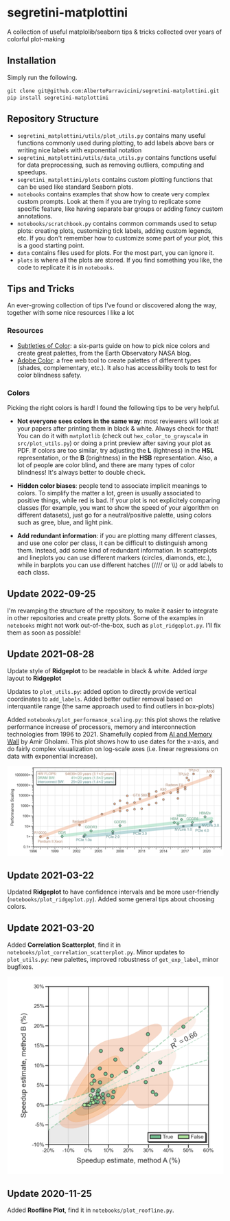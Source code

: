 # segretini-matplottini
A collection of useful matplolib/seaborn tips &amp; tricks collected over years of colorful plot-making

## Installation

Simply run the following.
```
git clone git@github.com:AlbertoParravicini/segretini-matplottini.git
pip install segretini-matplottini
```

## Repository Structure

* `segretini_matplottini/utils/plot_utils.py` contains many useful functions commonly used during plotting, to add labels above bars or writing nice labels with exponential notation
* `segretini_matplottini/utils/data_utils.py` contains functions useful for data preprocessing, such as removing outliers, computing and speedups.
* `segretini_matplottini/plots` contains custom plotting functions that can be used like standard Seaborn plots.
* `notebooks` contains examples that show how to create very complex custom prompts. Look at them if you are trying to replicate some specific feature, like having separate bar groups or adding fancy custom annotations.
* `notebooks/scratchbook.py` contains common commands used to setup plots: creating plots, customizing tick labels, adding custom legends, etc. If you don't remember how to customize some part of your plot, this is a good starting point.
* `data` contains files used for plots. For the most part, you can ignore it.
* `plots` is where all the plots are stored. If you find something you like, the code to replicate it is in `notebooks`.

## Tips and Tricks

An ever-growing collection of tips I've found or discovered along the way, together with some nice resources I like a lot

### Resources

* [Subtleties of Color](https://earthobservatory.nasa.gov/blogs/elegantfigures/2013/08/05/subtleties-of-color-part-1-of-6/): a six-parts guide on how to pick nice colors and create great palettes, from the Earth Observatory NASA blog.
* [Adobe Color](https://color.adobe.com/create/color-wheel): a free web tool to create palettes of different types (shades, complementary, etc.). It also has accessibility tools to test for color blindness safety.

### Colors

Picking the right colors is hard! I found the following tips to be very helpful.

* **Not everyone sees colors in the same way**: most reviewers will look at your papers after printing them in black & white. Always check for that! You can do it with `matplotlib` (check out `hex_color_to_grayscale` in `src/plot_utils.py`) or doing a print preview after saving your plot as PDF.
If colors are too similar, try adjusting the **L** (lightness) in the **HSL** representation, or the **B** (brightness) in the **HSB** representation. 
Also, a lot of people are color blind, and there are many types of color blindness! It's always better to double check.

* **Hidden color biases**: people tend to associate implicit meanings to colors. To simplify the matter a lot, green is usually associated to positive things, while red is bad. 
If your plot is not explicitely comparing classes (for example, you want to show the speed of your algorithm on different datasets), just go for a neutral/positive palette, using colors such as gree, blue, and light pink.

* **Add redundant information**: if you are plotting many different classes, and use one color per class, it can be difficult to distinguish among them. Instead, add some kind of redundant information.
In scatterplots and lineplots you can use different markers (circles, diamonds, etc.), while in barplots you can use different hatches (//// or \\\\) or add labels to each class.

## Update 2022-09-25

I'm revamping the structure of the repository, to make it easier to integrate in other repositories and create pretty plots.
Some of the examples in `notebooks` might not work out-of-the-box, such as `plot_ridgeplot.py`. 
I'll fix them as soon as possible! 

## Update 2021-08-28

Update style of **Ridgeplot** to be readable in black & white. Added *large* layout to **Ridgeplot**
<!-- ![Ridgeplot Example](https://github.com/AlbertoParravicini/segretini-matplottini/blob/master/plots/ridgeplot_large.png) -->

Updates to `plot_utils.py`: added option to directly provide vertical coordinates to `add_labels`. Added better outlier removal based on interquantile range (the same approach used to find outliers in box-plots)

Added `notebooks/plot_performance_scaling.py`: this plot shows the relative performance increase of processors, memory and interconnection technologies from 1996 to 2021. 
Shamefully copied from [AI and Memory Wall](https://medium.com/riselab/ai-and-memory-wall-2cb4265cb0b8) by Amir Gholami.
This plot shows how to use dates for the x-axis, and do fairly complex visualization on log-scale axes (i.e. linear regressions on data with exponential increase).

![Performance Scaling](https://github.com/AlbertoParravicini/segretini-matplottini/blob/master/plots/2022-09-25/performance_scaling.png)

## Update 2021-03-22

Updated **Ridgeplot** to have confidence intervals and be more user-friendly (`notebooks/plot_ridgeplot.py`). Added some general tips about choosing colors.

<!-- ![Ridgeplot Example](https://github.com/AlbertoParravicini/segretini-matplottini/blob/master/plots/ridgeplot.png) -->

## Update 2021-03-20

Added **Correlation Scatterplot**, find it in `notebooks/plot_correlation_scatterplot.py`.
Minor updates to `plot_utils.py`: new palettes, improved robustness of `get_exp_label`, minor bugfixes.

![Correlation Example](https://github.com/AlbertoParravicini/segretini-matplottini/blob/master/plots/2022-09-25/correlation_scatterplot.png)

## Update 2020-11-25

Added **Roofline Plot**, find it in `notebooks/plot_roofline.py`.

<!-- ![Roofline Example](https://github.com/AlbertoParravicini/segretini-matplottini/blob/master/plots/roofline_double.png) -->

